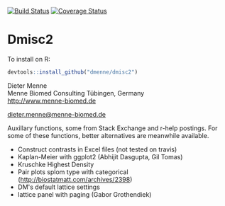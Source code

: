 [![Build Status](https://travis-ci.org/dmenne/dmisc2.svg?branch=master)](https://travis-ci.org/dmenne/dmisc2)
[![Coverage Status](https://coveralls.io/repos/dmenne/dmisc2/badge.svg?branch=master&service=github)](https://coveralls.io/github/dmenne/dmisc2?branch=master)


Dmisc2
===========================================

To install on R:

````R
devtools::install_github("dmenne/dmisc2")
````


Dieter Menne   
Menne Biomed Consulting Tübingen, Germany    
http://www.menne-biomed.de   

dieter.menne@menne-biomed.de 

Auxillary functions, some from Stack Exchange and r-help postings.
For some of these functions, better alternatives are meanwhile available.

* Construct contrasts in Excel files (not tested on travis)
* Kaplan-Meier with ggplot2 (Abhijit Dasgupta, Gil Tomas)
* Kruschke Highest Density
* Pair plots splom type with categorical (http://biostatmatt.com/archives/2398)
* DM's default lattice settings
* lattice panel with paging (Gabor Grothendiek)

